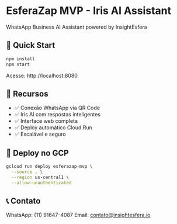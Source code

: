 # EsferaZap MVP - Iris AI Assistant

WhatsApp Business AI Assistant powered by InsightEsfera

## 🚀 Quick Start

```bash
npm install
npm start
```

Acesse: http://localhost:8080

## 📱 Recursos

- ✅ Conexão WhatsApp via QR Code
- ✅ Iris AI com respostas inteligentes
- ✅ Interface web completa
- ✅ Deploy automático Cloud Run
- ✅ Escalável e seguro

## 🔧 Deploy no GCP

```bash
gcloud run deploy esferazap-mvp \
  --source . \
  --region us-central1 \
  --allow-unauthenticated
```

## 📞 Contato

WhatsApp: (11) 91647-4087
Email: contato@insightesfera.io